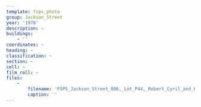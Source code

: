 ```yaml
---
template: fsps_photo
group: Jackson_Street
year: '1978'
description: ~
buildings:
    - ''
coordinates: ~
heading: ~
classification: ~
section: ~
cell: ~
film_roll: ~
files:
    -
        filename: 'FSPS_Jackson_Street_006,_Lot_P44,_Robert_Cyril_and_Kathleen_Gare,_4-2-F,_1978.png'
        caption: ''
---
```

